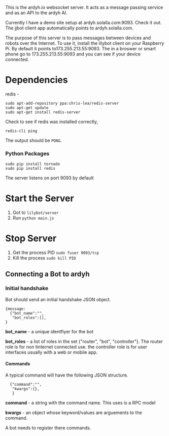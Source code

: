 This is the ardyh.io websocket server. It acts as a message passing service and as an API to the ardyh AI. 


Currently I have a demo site setup at ardyh.solalla.com:9093. Check it out. The jjbot client app automatically points to 
ardyh.solalla.com.

The purpose of this server is to pass messages between devices and robots over the Internet. To use it, 
install the lilybot client on your Raspberry Pi. By default it points to173.255.213.55:9093. The in a broswer or smart phone
go to 173.255.213.55:9093 and you can see if your device connected. 



Dependencies
============
redis - 

```
sudo apt-add-repository ppa:chris-lea/redis-server
sudo apt-get update
sudo apt-get install redis-server
```

Check to see if redis was installed correctly,
```
redis-cli ping
```
The output should be `PONG`.



### Python Packages

```
sudo pip install tornado
sudo pip install redis
```


The server listens on port 9093 by default

Start the Server
================

1. Got to `lilybot/server`
2. Run `python main.js`


Stop Server
===========

1. Get the process PID `sudo fuser 9093/tcp`
2. Kill the process `sudo kill PID`



## Connecting a Bot to ardyh

### Initial handshake

Bot should send an initial handshake JSON object.

```
{message: 
  {"bot_name":"",
   "bot_roles":[], 
}

```

**bot_name** - a unique identfiyer for the bot

**bot_roles** - a list of roles in the set {"router", "bot", "controller"}. The router role is for non tinternet connected use. the controller role is for user interfaces usually  with a web or mobile app.
              
 
#### Commands

A typical command will have the following JSON structure.

```
  {"command":"",
   "kwargs":{},
   }

```

**command** -  a string with the command name. This uses is a RPC model 

**kwargs** - an object whose keyword/values are arguements to the command.


A bot needs to register there commands.









